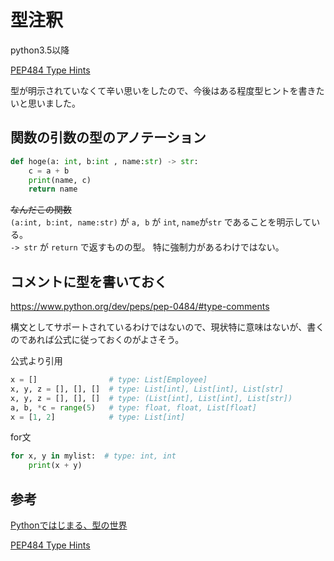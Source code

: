 # 型注釈

python3.5以降

[PEP484 Type Hints](https://www.python.org/dev/peps/pep-0484/)

型が明示されていなくて辛い思いをしたので、今後はある程度型ヒントを書きたいと思いました。

## 関数の引数の型のアノテーション

```py
def hoge(a: int, b:int , name:str) -> str:
    c = a + b
    print(name, c)
    return name
```

~~なんだこの関数~~  
`(a:int, b:int, name:str)` が `a, b` が `int`, `name`が`str` であることを明示している。  
`-> str` が `return` で返すものの型。
特に強制力があるわけではない。

## コメントに型を書いておく

https://www.python.org/dev/peps/pep-0484/#type-comments

構文としてサポートされているわけではないので、現状特に意味はないが、書くのであれば公式に従っておくのがよさそう。

公式より引用
```py
x = []                # type: List[Employee]
x, y, z = [], [], []  # type: List[int], List[int], List[str]
x, y, z = [], [], []  # type: (List[int], List[int], List[str])
a, b, *c = range(5)   # type: float, float, List[float]
x = [1, 2]            # type: List[int]
```

for文
```py
for x, y in mylist:  # type: int, int
    print(x + y)
```


## 参考

[Pythonではじまる、型の世界](https://qiita.com/icoxfog417/items/c17eb042f4735b7924a3)

[PEP484 Type Hints](https://www.python.org/dev/peps/pep-0484/)
